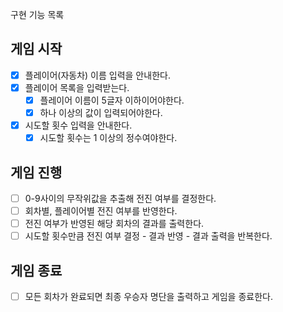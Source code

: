 구현 기능 목록

## 게임 시작
- [X] 플레이어(자동차) 이름 입력을 안내한다.
- [X] 플레이어 목록을 입력받는다.
  - [X] 플레이어 이름이 5글자 이하이어야한다.
  - [X] 하나 이상의 값이 입력되어야한다.
- [X] 시도할 횟수 입력을 안내한다.
  - [X] 시도할 횟수는 1 이상의 정수여야한다.

## 게임 진행
- [ ] 0-9사이의 무작위값을 추출해 전진 여부를 결정한다.
- [ ] 회차별, 플레이어별 전진 여부를 반영한다.
- [ ] 전진 여부가 반영된 해당 회차의 결과를 출력한다.
- [ ] 시도할 횟수만큼 전진 여부 결정 - 결과 반영 - 결과 출력을 반복한다.

## 게임 종료
- [ ] 모든 회차가 완료되면 최종 우승자 명단을 출력하고 게임을 종료한다.
